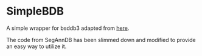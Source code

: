 # SimpleBDB
A simple wrapper for bsddb3 adapted from [here](https://github.com/tdhock/SegAnnDB/blob/master/plotter/db.py).

The code from SegAnnDB has been slimmed down and modified to provide an easy way to utilize it.


